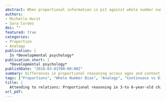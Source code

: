 ```yaml
---
abstract: When proportional information is pit against whole number numerical information, children often attend to the whole number information at the expense of proportional information (e.g., indicating 4/9 is greater than 3/5 because 4 > 3). In the current study, we presented younger (3- to 4-year-olds) and older (5- to 6-year-olds) children a task in which the proportional information was presented either continuously (units cannot be counted) or discretely (countable units; numerical information available). In the discrete conditions, older children showed numerical interference—responding based on the number of pieces instead of the proportion of pieces. However, older children easily overcame this poor strategy selection on discrete trials if they first had some experience with continuous, proportional strategies, suggesting this prevalent reliance on numerical information may be malleable. Younger children, on the other hand, showed difficulty with the proportion task, but showed evidence of proportional reasoning in a simplified estimation-style task, suggesting that younger children may still be developing their proportional and numerical skills in task-dependent ways. Lastly, across both age groups, performance on the proportional reasoning task in continuous contexts, but not discrete contexts, was related to more general analogical reasoning skills. Findings suggest that children’s proportional reasoning abilities are actively developing between the ages of 3 and 6 and may depend on domain general reasoning skills. We discuss the implications for this work for both cognitive development and education.
authors:
- Michelle Hurst
- Sara Cordes
doi: ""
featured: true
categories:
- Proportion
- Analogy
publication: |
  In *Developmental psychology*
publication_short: |
  *Developmental psychology*
publishDate: "2018-03-01T00:00:00Z"
summary: Differences in proportional reasoning across ages and context.
tags: ["Proportions", "Whole Number Bias", "Analogy", "Continuous vs Discrete Proportions"]
title: |
  Attending to relations: Proportional reasoning in 3-to 6-year-old children
url_pdf: 
---
```

